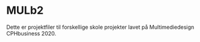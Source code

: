 # MULb2
Dette er projektfiler til forskellige skole projekter lavet på Multimediedesign CPHbusiness 2020.
